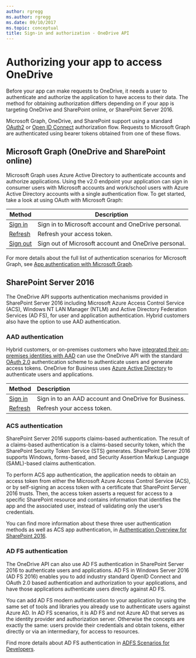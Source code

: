 ```yaml
---
author: rgregg
ms.author: rgregg
ms.date: 09/10/2017
ms.topic: conceptual
title: Sign-in and authorization - OneDrive API
---
```

# Authorizing your app to access OneDrive

Before your app can make requests to OneDrive, it needs a user to authenticate and authorize the application to have access to their data.
The method for obtaining authorization differs depending on if your app is targeting OneDrive and SharePoint online, or SharePoint Server 2016.

Microsoft Graph, OneDrive, and SharePoint support using a standard [OAuth2](http://tools.ietf.org/html/draft-ietf-oauth-v2-22) or [Open ID Connect](http://openid.net/connect/) authorization flow.
Requests to Microsoft Graph are authenticated using bearer tokens obtained from one of these flows.

## Microsoft Graph (OneDrive and SharePoint online)

Microsoft Graph uses Azure Active Directory to authenticate accounts and authorize applications.
Using the v2.0 endpoint your application can sign in consumer users with Microsoft accounts and work/school users with Azure Active Directory accounts with a single authentication flow.
To get started, take a look at using OAuth with Microsoft Graph:

| Method                                                                   | Description                                          |
| ------------------------------------------------------------------------ | ---------------------------------------------------- |
| [Sign in](graph-oauth.md)                                                | Sign in to Microsoft account and OneDrive personal.  |
| [Refresh](graph-oauth.md#step-3-get-a-new-access-token-or-refresh-token) | Refresh your access token.                           |
| [Sign out](graph-oauth.md#sign-the-user-out)                             | Sign out of Microsoft account and OneDrive personal. |

For more details about the full list of authentication scenarios for Microsoft Graph, see [App authentication with Microsoft Graph](https://developer.microsoft.com/en-us/graph/docs/concepts/auth_overview).

## SharePoint Server 2016

The OneDrive API supports authentication mechanisms provided in SharePoint Server 2016 including Microsoft Azure Access Control Service (ACS), Windows NT LAN Manager (NTLM) and Active Directory Federation Services (AD FS), for user and application authentication.
Hybrid customers also have the option to use AAD authentication.

### AAD authentication

Hybrid customers, or on-premises customers who have [integrated their on-premises identities with AAD](https://azure.microsoft.com/en-us/documentation/articles/active-directory-aadconnect/) can use the OneDrive API with the standard [OAuth 2.0][oauth] authentication scheme to authenticate users and generate access tokens. 
OneDrive for Business uses [Azure Active Directory](https://manage.windowsazure.com/) to authenticate users and applications.

| Method                         | Description                                          |
|:-------------------------------|:-----------------------------------------------------|
| [Sign in](aad-oauth.md)        | Sign in to an AAD account and OneDrive for Business. |
| [Refresh][aad-refresh]         | Refresh your access token.                           |

[oauth]: http://tools.ietf.org/html/draft-ietf-oauth-v2-22
[aad-refresh]: aad-oauth.md#step-4-redeem-refresh-token-for-an-access-token-to-call-onedrive-api

### ACS authentication

SharePoint Server 2016 supports claims-based authentication. The result of a claims-based authentication is a claims-based security token, which the SharePoint Security Token Service (STS) generates.
SharePoint Server 2016 supports Windows, forms-based, and Security Assertion Markup Language (SAML)-based claims authentication. 

To perform ACS app authentication, the application needs to obtain an access token from either the Microsoft Azure Access Control Service (ACS), or by self-signing an access token with a certificate that SharePoint Server 2016 trusts.
Then, the access token asserts a request for access to a specific SharePoint resource and contains information that identifies the app and the associated user, instead of validating only the user’s credentials. 

You can find more information about these three user authentication methods as well as ACS app authentication, in [Authentication Overview for SharePoint 2016](https://technet.microsoft.com/en-us/library/jj219571.aspx).

### AD FS authentication

The OneDrive API can also use AD FS authentication in SharePoint Server 2016 to authenticate users and applications.
AD FS in Windows Server 2016 (AD FS 2016) enables you to add industry standard OpenID Connect and OAuth 2.0 based authentication and authorization to your applications, and have those applications authenticate users directly against AD FS. 

You can add AD FS modern authentication to your application by using the same set of tools and libraries you already use to authenticate users against Azure AD.
In AD FS scenarios, it is AD FS and not Azure AD that serves as the identity provider and authorization server.
Otherwise the concepts are exactly the same: users provide their credentials and obtain tokens, either directly or via an intermediary, for access to resources.

Find more details about AD FS authentication in [ADFS Scenarios for Developers](https://technet.microsoft.com/en-us/library/mt728971.aspx).

<!-- {
  "type": "#page.annotation",
  "description": "OneDrive uses the standard OAuth 2.0 authentication scheme for users and apps",
  "keywords": "authentication,sign in, sign out, logout, login, oauth, msa",
  "section": "documentation",
  "tocPath": "Overview/Authentication"
} -->
